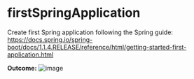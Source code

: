 # firstSpringApplication

Create first Spring application following the Spring guide: https://docs.spring.io/spring-boot/docs/1.1.4.RELEASE/reference/html/getting-started-first-application.html


**Outcome:** 
![image](https://github.com/agrawar/firstSpringApplication/assets/162017424/9a6d81cb-fb7f-4633-95fc-5633c8791cd7)
